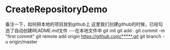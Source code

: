 # CreateRepositoryDemo
备注一下，如何把本地的项目放到github上
这里我们创建github的时候，已经勾选了自动创建README.md文件
---在本地文件中
git init
git add .
git commit -m "first commit"
git remote add origin https://github.com/*****.git
git branch -u origin/master
